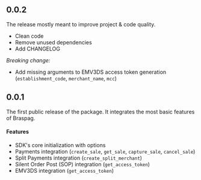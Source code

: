 ## 0.0.2

The release mostly meant to improve project & code quality.

- Clean code
- Remove unused dependencies
- Add CHANGELOG

*Breaking change:*
- Add missing arguments to EMV3DS access token generation (`establishment_code`, `merchant_name`, `mcc`)

## 0.0.1

The first public release of the package.
It integrates the most basic features of Braspag.

#### Features
- SDK's core initialization with options
- Payments integration (`create_sale`, `get_sale`, `capture_sale`, `cancel_sale`)
- Split Payments integration (`create_split_merchant`)
- Silent Order Post (SOP) integration (`get_access_token`)
- EMV3DS integration (`get_access_token`)
